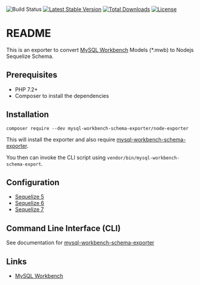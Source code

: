 ![Build Status](https://github.com/mysql-workbench-schema-exporter/node-exporter/actions/workflows/continuous-integration.yml/badge.svg)
[![Latest Stable Version](https://poser.pugx.org/mysql-workbench-schema-exporter/node-exporter/v/stable.svg)](https://packagist.org/packages/mysql-workbench-schema-exporter/node-exporter)
[![Total Downloads](https://poser.pugx.org/mysql-workbench-schema-exporter/node-exporter/downloads.svg)](https://packagist.org/packages/mysql-workbench-schema-exporter/node-exporter) 
[![License](https://poser.pugx.org/mysql-workbench-schema-exporter/node-exporter/license.svg)](https://packagist.org/packages/mysql-workbench-schema-exporter/node-exporter)

# README

This is an exporter to convert [MySQL Workbench](http://www.mysql.com/products/workbench/) Models (\*.mwb) to Nodejs Sequelize Schema.

## Prerequisites

  * PHP 7.2+
  * Composer to install the dependencies

## Installation

```
composer require --dev mysql-workbench-schema-exporter/node-exporter
```

This will install the exporter and also require [mysql-workbench-schema-exporter](https://github.com/mysql-workbench-schema-exporter/mysql-workbench-schema-exporter).

You then can invoke the CLI script using `vendor/bin/mysql-workbench-schema-export`.

## Configuration

  * [Sequelize 5](/docs/node-sequelize5.md)
  * [Sequelize 6](/docs/node-sequelize6.md)
  * [Sequelize 7](/docs/node-sequelize7.md)

## Command Line Interface (CLI)

See documentation for [mysql-workbench-schema-exporter](https://github.com/mysql-workbench-schema-exporter/mysql-workbench-schema-exporter#command-line-interface-cli)

## Links

  * [MySQL Workbench](http://wb.mysql.com/)

